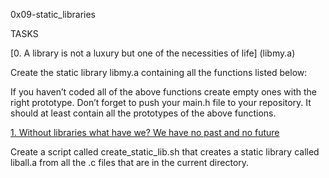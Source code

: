 0x09-static_libraries

TASKS

[0. A library is not a luxury but one of the necessities of life] (libmy.a)

Create the static library libmy.a containing all the functions listed below:

If you haven’t coded all of the above functions create empty ones with the right prototype.
Don’t forget to push your main.h file to your repository. It should at least contain all the prototypes of the above functions.


[1. Without libraries what have we? We have no past and no future](create_static_sh)


Create a script called create_static_lib.sh that creates a static library called liball.a from all the .c files that are in the current directory.

